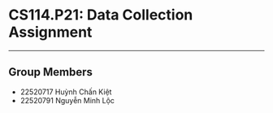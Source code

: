 # CS114.P21: Data Collection Assignment

---

## Group Members

- 22520717 Huỳnh Chấn Kiệt  
- 22520791 Nguyễn Minh Lộc
